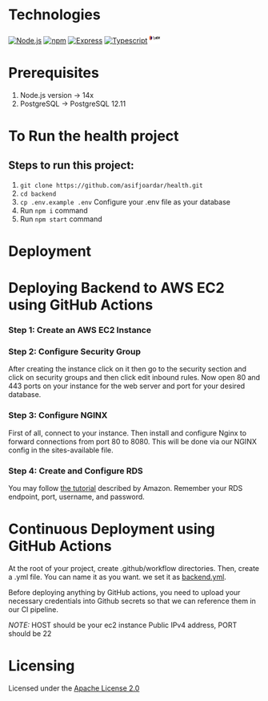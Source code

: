 # **Technologies**

<a href="https://nodejs.org/" title="Node.js"><img src="https://github.com/get-icon/geticon/raw/master/icons/nodejs-icon.svg" alt="Node.js" width="21px" height="21px"></a>
<a href="https://www.npmjs.com/" title="npm"><img src="https://github.com/get-icon/geticon/raw/master/icons/npm.svg" alt="npm" width="21px" height="21px"></a>
<a href="https://expressjs.com/" title="Express"><img src="https://s3-us-west-2.amazonaws.com/assets.blog.serverless.com/express_js.png" alt="Express" width="21px" height="21px"></a>
<a href="https://www.typescriptlang.org/" title="Typescript"><img src="https://github.com/get-icon/geticon/raw/master/icons/typescript-icon.svg" alt="Typescript" width="21px" height="21px"></a>
<a href="https://typeorm.io/" title="Typeorm"><img src="https://raw.githubusercontent.com/typeorm/typeorm/master/resources/logo_big.png" alt="typeorm" width="21px" height="21px"></a>

# **Prerequisites**
 1. Node.js version -> 14x
 2. PostgreSQL -> PostgreSQL 12.11

# **To Run the health project**
## Steps to run this project:
1. ```git clone https://github.com/asifjoardar/health.git```
2. ```cd backend```
3. ```cp .env.example .env```
   Configure your .env file as your database
4. Run `npm i` command
5. Run `npm start` command

# **Deployment**
# **Deploying Backend to AWS EC2 using GitHub Actions**
<p>

</p>

### **Step 1:** Create an AWS EC2 Instance
<p>

</p>

### **Step 2:** Configure Security Group
<p>

</p>

<p>After creating the instance click on it then go to the security section and click on security groups and then click edit inbound rules. Now open 80 and 443 ports on your instance for the web server and port for your desired database.</p>

<p>

</p>


### **Step 3:** Configure NGINX 
<p>

</p>

<p>First of all, connect to your instance. Then install and configure Nginx to forward connections from port 80 to 8080. This will be done via our NGINX config in the sites-available file.</p>

<p>

</p>


### **Step 4:** Create and Configure RDS

<p>

</p>

<p>You may follow <a href="https://docs.aws.amazon.com/AmazonRDS/latest/UserGuide/CHAP_Tutorials.WebServerDB.CreateDBInstance.html">the tutorial</a> described by Amazon. Remember your RDS endpoint, port, username, and password.</p>

<p>

</p>

# **Continuous Deployment using GitHub Actions**
<p>

</p>

<p>At the root of your project, create .github/workflow directories. Then, create a .yml file. You can name it as you want. we set it as <a href="https://github.com/asifjoardar/health/blob/master/.github/workflows/backend.yml">backend.yml</a>.
<p> Before deploying anything by GitHub actions, you need to upload your necessary credentials into Github secrets so that we can reference them in our CI pipeline.</p>

<p><i>NOTE:</i> HOST should be your ec2 instance Public IPv4 address, PORT should be 22</p>

# **Licensing**
<p>

</p>

Licensed under the [Apache License 2.0](LIENSE)

